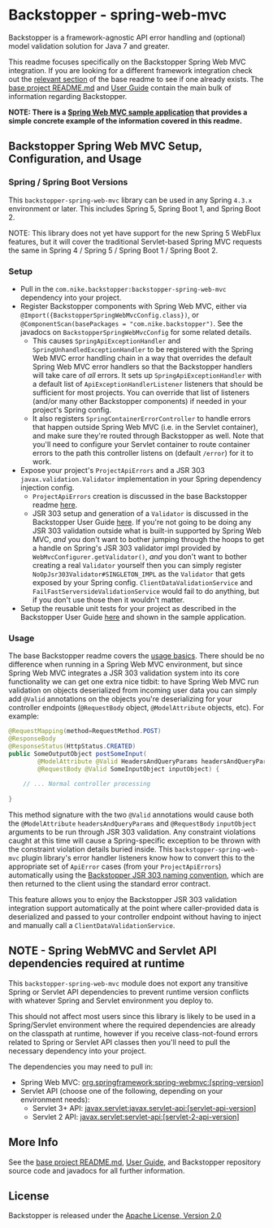 # Backstopper - spring-web-mvc

Backstopper is a framework-agnostic API error handling and (optional) model validation solution for Java 7 and greater.

This readme focuses specifically on the Backstopper Spring Web MVC integration. If you are looking for a different framework integration check out the [relevant section](../README.md#framework_modules) of the base readme to see if one already exists. The [base project README.md](../README.md) and [User Guide](../USER_GUIDE.md) contain the main bulk of information regarding Backstopper. 

**NOTE: There is a [Spring Web MVC sample application](../samples/sample-spring-web-mvc/) that provides a simple concrete example of the information covered in this readme.**

## Backstopper Spring Web MVC Setup, Configuration, and Usage

### Spring / Spring Boot Versions

This `backstopper-spring-web-mvc` library can be used in any Spring `4.3.x` environment or later. This includes
Spring 5, Spring Boot 1, and Spring Boot 2.

NOTE: This library does not yet have support for the new Spring 5 WebFlux features, but it will cover the traditional
Servlet-based Spring MVC requests the same in Spring 4 / Spring 5 / Spring Boot 1 / Spring Boot 2.
 

### Setup

* Pull in the `com.nike.backstopper:backstopper-spring-web-mvc` dependency into your project.
* Register Backstopper components with Spring Web MVC, either via `@Import({BackstopperSpringWebMvcConfig.class})`, or 
`@ComponentScan(basePackages = "com.nike.backstopper")`. See the javadocs on `BackstopperSpringWebMvcConfig` for some 
related details.
    * This causes `SpringApiExceptionHandler` and `SpringUnhandledExceptionHandler` to be registered with the Spring 
    Web MVC error handling chain in a way that overrides the default Spring Web MVC error handlers so that the 
    Backstopper handlers will take care of *all* errors. It sets up `SpringApiExceptionHandler` with a default list 
    of `ApiExceptionHandlerListener` listeners that should be sufficient for most projects. You can override that list 
    of listeners (and/or many other Backstopper components) if needed in your project's Spring config.
    * It also registers `SpringContainerErrorController` to handle errors that happen outside Spring 
    Web MVC (i.e. in the Servlet container), and make sure they're routed through Backstopper as well. Note that you'll
    need to configure your Servlet container to route container errors to the path this controller listens on 
    (default `/error`) for it to work.
* Expose your project's `ProjectApiErrors` and a JSR 303 `javax.validation.Validator` implementation in your Spring dependency injection config.
    * `ProjectApiErrors` creation is discussed in the base Backstopper readme [here](../README.md#quickstart_usage_project_api_errors).
    * JSR 303 setup and generation of a `Validator` is discussed in the Backstopper User Guide [here](../USER_GUIDE.md#jsr_303_basic_setup). If you're not going to be doing any JSR 303 validation outside what is built-in supported by Spring Web MVC, *and* you don't want to bother jumping through the hoops to get a handle on Spring's JSR 303 validator impl provided by `WebMvcConfigurer.getValidator()`, *and* you don't want to bother creating a real `Validator` yourself then you can simply register `NoOpJsr303Validator#SINGLETON_IMPL` as the `Validator` that gets exposed by your Spring config. `ClientDataValidationService` and `FailFastServersideValidationService` would fail to do anything, but if you don't use those then it wouldn't matter. 
* Setup the reusable unit tests for your project as described in the Backstopper User Guide [here](../USER_GUIDE.md#reusable_tests) and shown in the sample application. 

### Usage

The base Backstopper readme covers the [usage basics](../README.md#quickstart_usage). There should be no difference when running in a Spring Web MVC environment, but since Spring Web MVC integrates a JSR 303 validation system into its core functionality we can get one extra nice tidbit: to have Spring Web MVC run validation on objects deserialized from incoming user data you can simply add `@Valid` annotations on the objects you're deserializing for your controller endpoints (`@RequestBody` object, `@ModelAttribute` objects, etc). For example:

``` java
@RequestMapping(method=RequestMethod.POST)
@ResponseBody
@ResponseStatus(HttpStatus.CREATED)
public SomeOutputObject postSomeInput(
        @ModelAttribute @Valid HeadersAndQueryParams headersAndQueryParams,
        @RequestBody @Valid SomeInputObject inputObject) {
    
    // ... Normal controller processing
    
}
```    

This method signature with the two `@Valid` annotations would cause both the `@ModelAttribute` `headersAndQueryParams` and `@RequestBody` `inputObject` arguments to be run through JSR 303 validation. Any constraint violations caught at this time will cause a Spring-specific exception to be thrown with the constraint violation details buried inside. This `backstopper-spring-web-mvc` plugin library's error handler listeners know how to convert this to the appropriate set of `ApiError` cases (from your `ProjectApiErrors`) automatically using the [Backstopper JSR 303 naming convention](../USER_GUIDE.md#jsr303_conventions), which are then returned to the client using the standard error contract. 

This feature allows you to enjoy the Backstopper JSR 303 validation integration support automatically at the point where caller-provided data is deserialized and passed to your controller endpoint without having to inject and manually call a `ClientDataValidationService`.

## NOTE - Spring WebMVC and Servlet API dependencies required at runtime

This `backstopper-spring-web-mvc` module does not export any transitive Spring or Servlet API dependencies to prevent runtime 
version conflicts with whatever Spring and Servlet environment you deploy to. 

This should not affect most users since this library is likely to be used in a Spring/Servlet environment where the
required dependencies are already on the classpath at runtime, however if you receive class-not-found errors related to 
Spring or Servlet API classes then you'll need to pull the necessary dependency into your project. 

The dependencies you may need to pull in:

* Spring Web MVC: [org.springframework:spring-webmvc:\[spring-version\]](https://search.maven.org/search?q=g:org.springframework%20AND%20a:spring-webmvc)
* Servlet API (choose one of the following, depending on your environment needs):
    + Servlet 3+ API: [javax.servlet:javax.servlet-api:\[servlet-api-version\]](https://search.maven.org/search?q=g:javax.servlet%20AND%20a:javax.servlet-api) 
    + Servlet 2 API: [javax.servlet:servlet-api:\[servlet-2-api-version\]](https://search.maven.org/search?q=g:javax.servlet%20AND%20a:servlet-api)
    
## More Info

See the [base project README.md](../README.md), [User Guide](../USER_GUIDE.md), and Backstopper repository source code and javadocs for all further information.

## License

Backstopper is released under the [Apache License, Version 2.0](http://www.apache.org/licenses/LICENSE-2.0)

